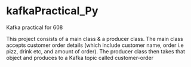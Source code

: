 # kafkaPractical_Py
Kafka practical for 608

This project consists of a main class & a producer class. The main class accepts customer order details (which include customer name, order i.e pizz, drink etc, and amount of order).
The producer class then takes that object and produces to a Kafka topic called customer-order
